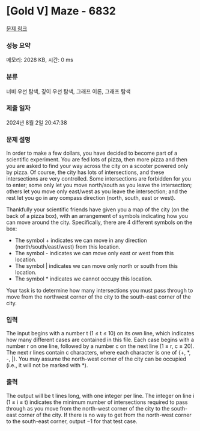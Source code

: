 # [Gold V] Maze - 6832 

[문제 링크](https://www.acmicpc.net/problem/6832) 

### 성능 요약

메모리: 2028 KB, 시간: 0 ms

### 분류

너비 우선 탐색, 깊이 우선 탐색, 그래프 이론, 그래프 탐색

### 제출 일자

2024년 8월 2일 20:47:38

### 문제 설명

<p>In order to make a few dollars, you have decided to become part of a scientific experiment. You are fed lots of pizza, then more pizza and then you are asked to find your way across the city on a scooter powered only by pizza. Of course, the city has lots of intersections, and these intersections are very controlled. Some intersections are forbidden for you to enter; some only let you move north/south as you leave the intersection; others let you move only east/west as you leave the intersection; and the rest let you go in any compass direction (north, south, east or west).</p>

<p>Thankfully your scientific friends have given you a map of the city (on the back of a pizza box), with an arrangement of symbols indicating how you can move around the city. Specifically, there are 4 different symbols on the box:</p>

<ul>
	<li>The symbol + indicates we can move in any direction (north/south/east/west) from this location.</li>
	<li>The symbol - indicates we can move only east or west from this location.</li>
	<li>The symbol | indicates we can move only north or south from this location.</li>
	<li>The symbol * indicates we cannot occupy this location.</li>
</ul>

<p>Your task is to determine how many intersections you must pass through to move from the northwest corner of the city to the south-east corner of the city.</p>

### 입력 

 <p>The input begins with a number t (1 ≤ t ≤ 10) on its own line, which indicates how many different cases are contained in this file. Each case begins with a number r on one line, followed by a number c on the next line (1 ≤ r, c ≤ 20). The next r lines contain c characters, where each character is one of {+, *, -, |}. You may assume the north-west corner of the city can be occupied (i.e., it will not be marked with *).</p>

### 출력 

 <p>The output will be t lines long, with one integer per line. The integer on line i (1 ≤ i ≤ t) indicates the minimum number of intersections required to pass through as you move from the north-west corner of the city to the south-east corner of the city. If there is no way to get from the north-west corner to the south-east corner, output −1 for that test case.</p>

